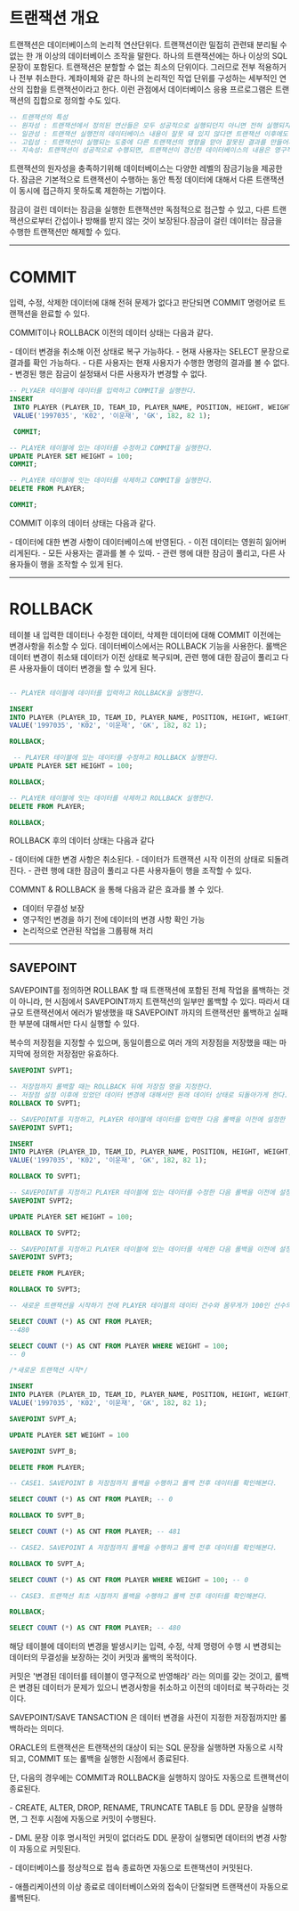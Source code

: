 # 트랜잭션 개요

트랜잭션은 데이터베이스의 논리적 연산단위다. 트랜잭션이란 밀접히 관련돼 분리될 수 없는 한 개 이상의 데이터베이스 조작을 말한다.
하나의 트랜잭션에는 하나 이상의 SQL 문장이 포함된다. 트랜잭션은 분할할 수 없는 최소의 단위이다. 그러므로 전부 적용하거나 전부 취소한다.
계좌이체와 같은 하나의 논리적인 작업 단위를 구성하는 세부적인 연산의 집합을 트랜잭션이라고 한다. 이런 관점에서 데이터베이스 응용 프르로그램은 트랜잭션의 집합으로 정의할 수도 있다.

```sql
-- 트랜잭션의 특성
-- 원자성 : 트랜잭션에서 정의된 연산들은 모두 성공적으로 실행되던지 아니면 전혀 실행되지 않은 상태로 남아있어야한다.
-- 일관성 : 트랜잭션 실행전의 데이터베이스 내용이 잘못 돼 있지 않다면 트랜잭션 이후에도 내용에 잘못이 있으면 안된다.
-- 고립성 : 트랜잭션이 실행되는 도중에 다른 트랜잭션의 영향을 맏아 잘못된 결과를 만들어서는 안된다.
-- 지속성: 트랜잭션이 성공적으로 수행되면, 트랜잭션이 갱신한 데이터베이스의 내용은 영구적으로 저장된다.
```

트랜잭션의 원자성을 충족하기위해 데이터베이스는 다양한 레벨의 잠금기능을 제공한다. 잠금은 기본적으로 트랜잭션이 수행하는 동안 특정 데이터에 대해서 다른 트랜잭션이 동시에 접근하지 못하도록 제한하는 기법이다.

잠금이 걸린 데이터는 잠금을 실행한 트랜잭션만 독점적으로 접근할 수 있고, 다른 트랜잭션으로부터 간섭이나 방해를 받지 않는 것이 보장된다.잠금이 걸린 데이터는 잠금을 수행한 트랜잭션만 해제할 수 있다.

---

# COMMIT

입력, 수정, 삭제한 데이터에 대해 전혀 문제가 없다고 판단되면 COMMIT 명령어로 트랜잭션을 완료할 수 있다.

COMMIT이나 ROLLBACK 이전의 데이터 상태는 다음과 같다.

\- 데이터 변경을 취소해 이전 상태로 복구 가능하다.
\- 현재 사용자는 SELECT 문장으로 결과를 확인 가능하다.
\- 다른 사용자는 현재 사용자가 수행한 명령의 결과를 볼 수 없다.
\- 변경된 행은 잠금이 설정돼서 다른 사용자가 변경할 수 없다.

```sql
-- PLYAER 테이블에 데이터를 입력하고 COMMIT을 실행한다.
INSERT
 INTO PLAYER (PLAYER_ID, TEAM_ID, PLAYER_NAME, POSITION, HEIGHT, WEIGHT, BACK_NO)
 VALUE('1997035', 'K02', '이운재', 'GK', 182, 82 1);

 COMMIT;

-- PLAYER 테이블에 있는 데이터를 수정하고 COMMIT을 실행한다.
UPDATE PLAYER SET HEIGHT = 100;
COMMIT;

-- PLAYER 테이블에 잇는 데이터를 삭제하고 COMMIT을 실행한다.
DELETE FROM PLAYER;

COMMIT;
```

COMMIT 이후의 데이터 상태는 다음과 같다.

\- 데이터에 대한 변경 사항이 데이터베이스에 반영된다.
\- 이전 데이터는 영원히 잃어버리게된다.
\- 모든 사용자는 결과를 볼 수 있따.
\- 관련 행에 대한 잠금이 풀리고, 다른 사용자들이 행을 조작할 수 있게 된다.

---

# ROLLBACK

테이블 내 입력한 데이터나 수정한 데이터, 삭제한 데이터에 대해 COMMIT 이전에는 변경사항을 취소할 수 있다. 데이터베이스에서는 ROLLBACK 기능을 사용한다. 롤백은 데이터 변경이 취소돼 데이터가 이전 상태로 복구되며, 관련 행에 대한 잠금이 풀리고 다른 사용자들이 데이터 변경을 할 수 있게 된다.

```sql

-- PLAYER 테이블에 데이터를 입력하고 ROLLBACK을 실행한다.

INSERT
INTO PLAYER (PLAYER_ID, TEAM_ID, PLAYER_NAME, POSITION, HEIGHT, WEIGHT, BACK_NO)
VALUE('1997035', 'K02', '이운재', 'GK', 182, 82 1);

ROLLBACK;

 -- PLAYER 테이블에 있는 데이터를 수정하고 ROLLBACK 실행한다.
UPDATE PLAYER SET HEIGHT = 100;

ROLLBACK;

-- PLAYER 테이블에 잇는 데이터를 삭제하고 ROLLBACK 실행한다.
DELETE FROM PLAYER;

ROLLBACK;
```

ROLLBACK 후의 데이터 상태는 다음과 같다

\- 데이터에 대한 변경 사항은 취소된다.
\- 데이터가 트랜잭션 시작 이전의 상태로 되돌려진다.
\- 관련 행에 대한 잠금이 풀리고 다른 사용자들이 행을 조작할 수 있다.

COMMNT & ROLLBACK 을 통해 다음과 같은 효과를 볼 수 있다.

- 데이터 무결성 보장
- 영구적인 변경을 하기 전에 데이터의 변경 사항 확인 가능
- 논리적으로 연관된 작업을 그룹핑해 처리

---

## SAVEPOINT

SAVEPOINT를 정의하면 ROLLBAK 할 때 트랜잭션에 포함된 전체 작업을 롤백하는 것이 아니라, 현 시점에서 SAVEPOINT까지 트랜잭션의 일부만 롤백할 수 있다.
따라서 대규모 트랜잭션에서 에러가 발생했을 때 SAVEPOINT 까지의 트랜잭션만 롤백하고 실패한 부분에 대해서만 다시 실행할 수 있다.

복수의 저장점을 지정할 수 있으며, 동일이름으로 여러 개의 저장점을 저장했을 때는 마지막에 정의한 저장점만 유효하다.

```sql
SAVEPOINT SVPT1;

-- 저장점까지 롤백할 때는 ROLLBACK 뒤에 저장점 명을 지정한다.
-- 저장점 설정 이후에 있었던 데이터 변경에 대해서만 원래 데이터 상태로 되돌아가게 한다.
ROLLBACK TO SVPT1;

-- SAVEPOINT를 지정하고, PLAYER 테이블에 데이터를 입력한 다음 롤백을 이전에 설정한 저장점까지 실행한다.
SAVEPOINT SVPT1;

INSERT
INTO PLAYER (PLAYER_ID, TEAM_ID, PLAYER_NAME, POSITION, HEIGHT, WEIGHT, BACK_NO)
VALUE('1997035', 'K02', '이운재', 'GK', 182, 82 1);

ROLLBACK TO SVPT1;

-- SAVEPOINT를 지정하고 PLAYER 테이블에 있는 데이터를 수정한 다음 롤백을 이전에 설정한 지점까지 실행한다.
SAVEPOINT SVPT2;

UPDATE PLAYER SET HEIGHT = 100;

ROLLBACK TO SVPT2;

-- SAVEPOINT를 지정하고 PLAYER 테이블에 있는 데이터를 삭제한 다음 롤백을 이전에 설정한 지점까지 실행한다.
SAVEPOINT SVPT3;

DELETE FROM PLAYER;

ROLLBACK TO SVPT3;

-- 새로운 트랜잭션을 시작하기 전에 PLAYER 테이블의 데이터 건수와 몸무게가 100인 선수의 데이터 건수를 확인한다.

SELECT COUNT (*) AS CNT FROM PLAYER;
--480

SELECT COUNT (*) AS CNT FROM PLAYER WHERE WEIGHT = 100;
-- 0

/*새로운 트랜잭션 시작*/

INSERT
INTO PLAYER (PLAYER_ID, TEAM_ID, PLAYER_NAME, POSITION, HEIGHT, WEIGHT, BACK_NO)
VALUE('1997035', 'K02', '이운재', 'GK', 182, 82 1);

SAVEPOINT SVPT_A;

UPDATE PLAYER SET WEIGHT = 100

SAVEPOINT SVPT_B;

DELETE FROM PLAYER;

-- CASE1. SAVEPOINT B 저장점까지 롤백을 수행하고 롤백 전후 데이터를 확인해본다.

SELECT COUNT (*) AS CNT FROM PLAYER; -- 0

ROLLBACK TO SVPT_B;

SELECT COUNT (*) AS CNT FROM PLAYER; -- 481

-- CASE2. SAVEPOINT A 저장점까지 롤백을 수행하고 롤백 전후 데이터를 확인해본다.

ROLLBACK TO SVPT_A;

SELECT COUNT (*) AS CNT FROM PLAYER WHERE WEIGHT = 100; -- 0

-- CASE3. 트랜잭션 최초 시점까지 롤백을 수행하고 롤백 전후 데이터를 확인해본다.

ROLLBACK;

SELECT COUNT (*) AS CNT FROM PLAYER; -- 480
```

해당 테이블에 데이터의 변경을 발생시키는 입력, 수정, 삭제 명령어 수행 시 변경되는 데이터의 무결성을 보장하는 것이 커밋과 롤백의 목적이다.

커밋은 '변경된 데이터를 테이블이 영구적으로 반영해라' 라는 의미를 갖는 것이고, 롤백은 변경된 데이터가 문제가 있으니 변경사항을 취소하고 이전의 데이터로 복구하라는 것이다.

SAVEPOINT/SAVE TANSACTION 은 데이터 변경을 사전이 지정한 저장점까지만 롤백하라는 의미다.

ORACLE의 트랜잭션은 트랜잭션의 대상이 되는 SQL 문장을 실행하면 자동으로 시작되고, COMMIT 또는 롤백을 실행한 시점에서 종료된다.

단, 다음의 경우에는 COMMIT과 ROLLBACK을 실행하지 않아도 자동으로 트랜잭션이 종료된다.

\- CREATE, ALTER, DROP, RENAME, TRUNCATE TABLE 등 DDL 문장을 실행하면, 그 전후 시점에 자동으로 커밋이 수행된다.

\- DML 문장 이후 명시적인 커밋이 없더라도 DDL 문장이 실행되면 데이터의 변경 사항이 자동으로 커밋된다.

\- 데이터베이스를 정상적으로 접속 종료하면 자동으로 트랜잭션이 커밋된다.

\- 애플리케이션의 이상 종료로 데이터베이스와의 접속이 단절되면 트랜잭션이 자동으로 롤백된다.
